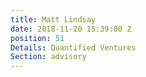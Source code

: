 ```yaml
---
title: Matt Lindsay
date: 2018-11-20 15:39:00 Z
position: 51
Details: Quantified Ventures
Section: advisory
---
```


